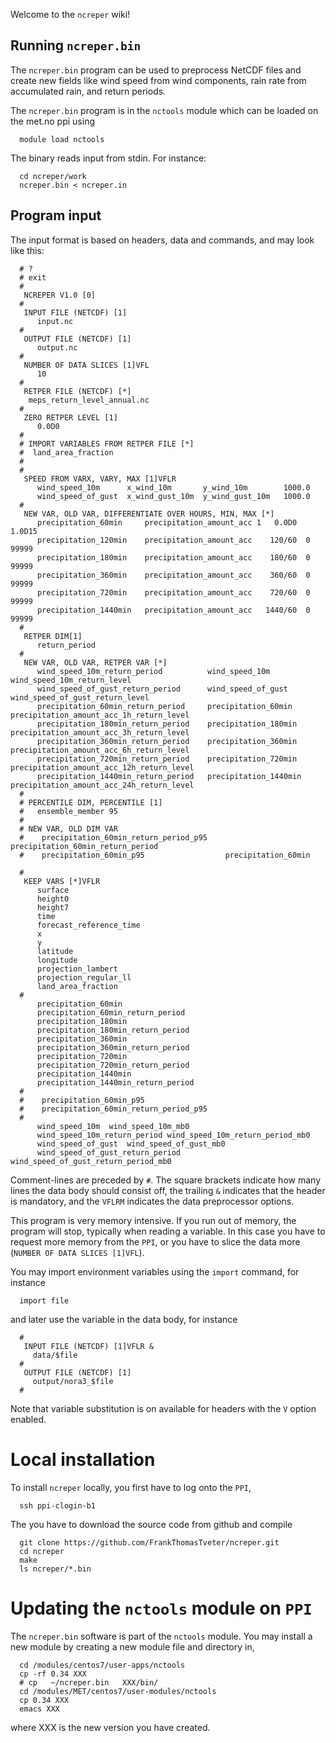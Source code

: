 Welcome to the `ncreper` wiki!

## Running `ncreper.bin`


The `ncreper.bin` program can be used to preprocess NetCDF files and create new fields like wind speed from wind components, rain rate from accumulated rain, and return periods.

The `ncreper.bin` program is in the `nctools` module which can be loaded on the met.no ppi using

      module load nctools

The binary reads input from stdin. For instance:

      cd ncreper/work
      ncreper.bin < ncreper.in


## Program input
The input format is based on headers, data and commands, and may look like this:

      # ?
      # exit
      #
       NCREPER V1.0 [0]
      #
       INPUT FILE (NETCDF) [1]
          input.nc
      #
       OUTPUT FILE (NETCDF) [1]
          output.nc
      #
       NUMBER OF DATA SLICES [1]VFL
          10
      #
       RETPER FILE (NETCDF) [*]
        meps_return_level_annual.nc
      #
       ZERO RETPER LEVEL [1]
          0.0D0
      #
      # IMPORT VARIABLES FROM RETPER FILE [*]
      #  land_area_fraction
      #
      #
       SPEED FROM VARX, VARY, MAX [1]VFLR
          wind_speed_10m      x_wind_10m       y_wind_10m        1000.0
          wind_speed_of_gust  x_wind_gust_10m  y_wind_gust_10m   1000.0
      #
       NEW VAR, OLD VAR, DIFFERENTIATE OVER HOURS, MIN, MAX [*]
          precipitation_60min     precipitation_amount_acc 1   0.0D0   1.0D15
          precipitation_120min    precipitation_amount_acc    120/60  0 99999
          precipitation_180min    precipitation_amount_acc    180/60  0 99999
          precipitation_360min    precipitation_amount_acc    360/60  0 99999
          precipitation_720min    precipitation_amount_acc    720/60  0 99999
          precipitation_1440min   precipitation_amount_acc   1440/60  0 99999
      #
       RETPER DIM[1]
          return_period
      #
       NEW VAR, OLD VAR, RETPER VAR [*]
          wind_speed_10m_return_period          wind_speed_10m          wind_speed_10m_return_level
          wind_speed_of_gust_return_period      wind_speed_of_gust      wind_speed_of_gust_return_level
          precipitation_60min_return_period     precipitation_60min     precipitation_amount_acc_1h_return_level
          precipitation_180min_return_period    precipitation_180min    precipitation_amount_acc_3h_return_level
          precipitation_360min_return_period    precipitation_360min    precipitation_amount_acc_6h_return_level
          precipitation_720min_return_period    precipitation_720min    precipitation_amount_acc_12h_return_level
          precipitation_1440min_return_period   precipitation_1440min   precipitation_amount_acc_24h_return_level
      #
      # PERCENTILE DIM, PERCENTILE [1]
      #   ensemble_member 95
      #
      # NEW VAR, OLD DIM VAR
      #    precipitation_60min_return_period_p95    precipitation_60min_return_period
      #    precipitation_60min_p95                  precipitation_60min

      #
       KEEP VARS [*]VFLR
          surface
          height0
          height7
          time
          forecast_reference_time
          x
          y
          latitude
          longitude
          projection_lambert
          projection_regular_ll
          land_area_fraction
      #
          precipitation_60min
          precipitation_60min_return_period    
          precipitation_180min
          precipitation_180min_return_period    
          precipitation_360min
          precipitation_360min_return_period    
          precipitation_720min
          precipitation_720min_return_period    
          precipitation_1440min
          precipitation_1440min_return_period    
      #
      #    precipitation_60min_p95
      #    precipitation_60min_return_period_p95
      #
          wind_speed_10m  wind_speed_10m_mb0
          wind_speed_10m_return_period wind_speed_10m_return_period_mb0
          wind_speed_of_gust  wind_speed_of_gust_mb0
          wind_speed_of_gust_return_period wind_speed_of_gust_return_period_mb0

Comment-lines are preceded by `#`. The square brackets indicate how many lines the data body should consist off, the trailing `&` indicates that the header is mandatory, and the `VFLRM` indicates the data preprocessor options.

This program is very memory intensive. If you run out of memory, the program will stop, typically when reading a variable. In this case you have to request more memory from the `PPI`, or you have to slice the data more (`NUMBER OF DATA SLICES [1]VFL`).

You may import environment variables using the `import` command, for instance

      import file

and later use the variable in the data body, for instance

      #
       INPUT FILE (NETCDF) [1]VFLR &
         data/$file
      #
       OUTPUT FILE (NETCDF) [1]
         output/nora3_$file
      #

Note that variable substitution is on available for headers with the `V` option enabled.

# Local installation

To install `ncreper` locally, you first have to log onto the `PPI`,

      ssh ppi-clogin-b1

The you have to download the source code from github and compile

      git clone https://github.com/FrankThomasTveter/ncreper.git
      cd ncreper
      make
      ls ncreper/*.bin

# Updating the `nctools` module on `PPI`

The `ncreper.bin` software is part of the `nctools` module. You may install a new module by creating a new module file and directory in,

      cd /modules/centos7/user-apps/nctools
      cp -rf 0.34 XXX
      # cp   ~/ncreper.bin   XXX/bin/
      cd /modules/MET/centos7/user-modules/nctools
      cp 0.34 XXX
      emacs XXX

where XXX is the new version you have created.

